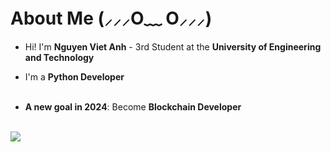 # About Me (⸝⸝⸝O﹏ O⸝⸝⸝) 
* Hi! I'm **Nguyen Viet Anh** - 3rd Student at the **University of Engineering and Technology**<br>

* I'm a **Python Developer** <br><br>
* **A new goal in 2024**: Become **Blockchain Developer** <br><br>

![](https://i.pinimg.com/originals/90/0e/50/900e502f7534a3756106655170ff6397.gif)
